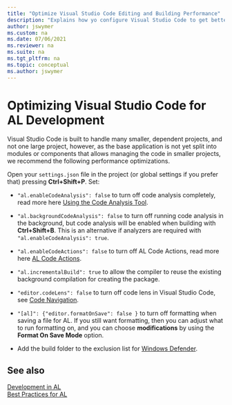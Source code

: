 ```yaml
---
title: "Optimize Visual Studio Code Editing and Building Performance"
description: "Explains how yo configure Visual Studio Code to get better performance when editing and building AL projects"
author: jswymer
ms.custom: na
ms.date: 07/06/2021
ms.reviewer: na
ms.suite: na
ms.tgt_pltfrm: na
ms.topic: conceptual
ms.author: jswymer
---
```


# Optimizing Visual Studio Code for AL Development

Visual Studio Code is built to handle many smaller, dependent projects, and not one large project, however, as the base application is not yet split into modules or components that allows managing the code in smaller projects, we recommend the following performance optimizations.

Open your `settings.json` file in the project (or global settings if you prefer that) pressing **Ctrl+Shift+P**. Set:

- `"al.enableCodeAnalysis": false` to turn off code analysis completely, read more here [Using the Code Analysis Tool](../developer/devenv-using-code-analysis-tool.md).
- `"al.backgroundCodeAnalysis": false` to turn off running code analysis in the background, but code analysis will be enabled when building with **Ctrl+Shift+B**. This is an alternative if analyzers are required with `"al.enableCodeAnalysis": true`.
- `"al.enableCodeActions": false` to turn off AL Code Actions, read more here [AL Code Actions](devenv-code-actions.md).
- `"al.incrementalBuild": true` to allow the compiler to reuse the existing background compilation for creating the package.
- `"editor.codeLens": false` to turn off code lens in Visual Studio Code, see [Code Navigation](https://code.visualstudio.com/Docs/editor/editingevolved#_reference-information).
- `"[al]": {​​​​​​​​​​"editor.formatOnSave": false }​​​​​​​​` to turn off formatting when saving a file for AL. If you still want formatting, then you can adjust what to run formatting on, and you can choose **modifications** by using the **Format On Save Mode** option.

- Add the build folder to the exclusion list for [Windows Defender](https://support.microsoft.com/help/4028485/windows-10-add-an-exclusion-to-windows-security).

## See also 
[Development in AL](devenv-dev-overview.md)   
[Best Practices for AL](../compliance/apptest-bestpracticesforalcode.md)
